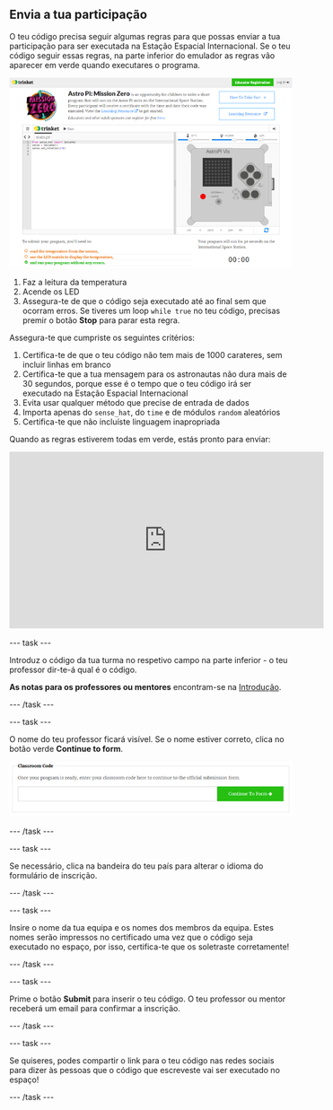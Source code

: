 ## Envia a tua participação

O teu código precisa seguir algumas regras para que possas enviar a tua participação para ser executada na Estação Espacial Internacional. Se o teu código seguir essas regras, na parte inferior do emulador as regras vão aparecer em verde quando executares o programa.

![Validação](images/validation.png)

1. Faz a leitura da temperatura
2. Acende os LED
3. Assegura-te de que o código seja executado até ao final sem que ocorram erros. Se tiveres um loop `while true` no teu código, precisas premir o botão **Stop** para parar esta regra.

Assegura-te que cumpriste os seguintes critérios:

1. Certifica-te de que o teu código não tem mais de 1000 carateres, sem incluir linhas em branco
2. Certifica-te que a tua mensagem para os astronautas não dura mais de 30 segundos, porque esse é o tempo que o teu código irá ser executado na Estação Espacial Internacional
3. Evita usar qualquer método que precise de entrada de dados
4. Importa apenas do `sense_hat`, do `time` e de módulos `random` aleatórios
5. Certifica-te que não incluíste linguagem inapropriada

Quando as regras estiverem todas em verde, estás pronto para enviar: 

<iframe width="560" height="315" src="https://www.youtube.com/embed/5sLlhf3FjdU?rel=0" frameborder="0" allowfullscreen mark="crwd-mark"></iframe> 

--- task ---

Introduz o código da tua turma no respetivo campo na parte inferior - o teu professor dir-te-á qual é o código.

**As notas para os professores ou mentores** encontram-se na [Introdução](https://projects.raspberrypi.org/pt-PT/projects/astro-pi-mission-zero/1).

--- /task ---

--- task ---

O nome do teu professor ficará visível. Se o nome estiver correto, clica no botão verde **Continue to form**.

![Continue to form](images/continue-to-form.png)

--- /task ---

--- task ---

Se necessário, clica na bandeira do teu país para alterar o idioma do formulário de inscrição.

--- /task ---

--- task ---

Insire o nome da tua equipa e os nomes dos membros da equipa. Estes nomes serão impressos no certificado uma vez que o código seja executado no espaço, por isso, certifica-te que os soletraste corretamente!

--- /task ---

--- task ---

Prime o botão **Submit** para inserir o teu código. O teu professor ou mentor receberá um email para confirmar a inscrição.

--- /task ---

--- task ---

Se quiseres, podes compartir o link para o teu código nas redes sociais para dizer às pessoas que o código que escreveste vai ser executado no espaço!

--- /task ---